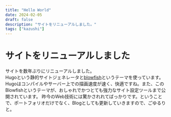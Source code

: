 ```yaml
---
title: "Hello World"
date: 2024-02-05
draft: false
description: "サイトをリニューアルしました。"
tags: ["kazushi"]
---
```


# サイトをリニューアルしました
サイトを数年ぶりにリニューアルしました。  
Hugoという静的サイトジェネレータと[blowfish](https://blowfish.page)というテーマを使っています。 Hugoはコンパイルやサーバー上での描画速度が速く、快適ですね。また、このBlowfishというテーマが、おしゃれでかつとても強力なサイト設定ツールまで公開されています。  昨今のWeb技術には驚かされれてばっかりです。ということで、ポートフォリオだけでなく、Blogとしても更新していきますので、ごゆるりと。